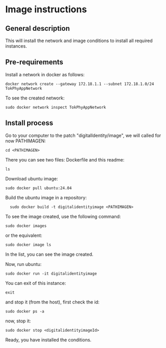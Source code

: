 # Image instructions
## General description
  This will install the network and image conditions to install all required instances.

## Pre-requirements
  Install a network in docker as follows:

    docker network create --gateway 172.18.1.1 --subnet 172.18.1.0/24 TokPhyAppNetwork
  
  To see the created network:    

    sudo docker network inspect TokPhyAppNetwork
 
## Install process
Go to your computer to the patch "digitalIdentity/image", we will called for now PATHIMAGEN:

    cd <PATHIMAGEN>  
  
There you can see two files: Dockerfile and this readme:

    ls

Download ubuntu image:
      
    sudo docker pull ubuntu:24.04
    
Build the ubuntu image in a repository:
      
      sudo docker build -t digitalidentityimage <PATHIMAGEN>

To see the image created, use the following command:

    sudo docker images

or the equivalent:

    sudo docker image ls

In the list, you can see the image created.

Now, run ubuntu:

    sudo docker run -it digitalidentityimage

  You can exit of this instance:
    
    exit

  and stop it (from the host), first check the id:
    
    sudo docker ps -a

  now, stop it:
    
    sudo docker stop <digitalidentityimageId>

Ready, you have installed the conditions.